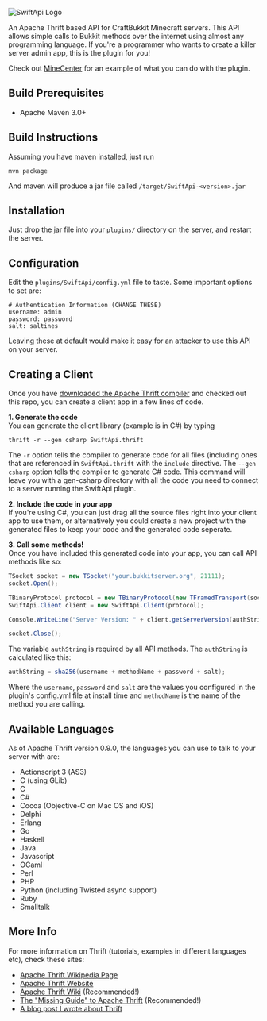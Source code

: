 ![SwiftApi Logo](http://willwarren.com/docs/swiftapi/SwiftApi-256.png "SwiftApi is an Apache Thrift based API for your Bukkit server")

An Apache Thrift based API for CraftBukkit Minecraft servers. This API allows
simple calls to Bukkit methods over the internet using almost any programming
language. If you're a programmer who wants to create a killer server admin
app, this is the plugin for you!

Check out [MineCenter](http://minecenter.org) for an example of what you can do with the plugin.

Build Prerequisites
----
* Apache Maven 3.0+


Build Instructions
----
Assuming you have maven installed, just run

    mvn package

And maven will produce a jar file called `/target/SwiftApi-<version>.jar`

Installation
----
Just drop the jar file into your `plugins/` directory on the server, and 
restart the server.

Configuration
----
Edit the `plugins/SwiftApi/config.yml` file to taste. Some important options to 
set are:

    # Authentication Information (CHANGE THESE)
    username: admin
    password: password
    salt: saltines

Leaving these at default would make it easy for an attacker to use this API on 
your server.

Creating a Client
----
Once you have 
[downloaded the Apache Thrift compiler](http://thrift.apache.org/download/) and 
checked out this repo, you can create a client app in a few lines of code.

**1. Generate the code**  
You can generate the client library (example is in C#) by typing

    thrift -r --gen csharp SwiftApi.thrift

The `-r` option tells the compiler to generate code for all files (including 
ones that are referenced in `SwiftApi.thrift` with the `include` directive.
The `--gen csharp` option tells the compiler to generate C# code. 
This command will leave you with a gen-csharp directory with all the code you 
need to connect to a server running the SwiftApi plugin.

**2. Include the code in your app**  
If you're using C#, you can just drag all the source files right into your 
client app to use them, or alternatively you could create a new project with 
the generated files to keep your code and the generated code seperate.

**3. Call some methods!**  
Once you have included this generated code into your app, you can call API 
methods like so:

```csharp
TSocket socket = new TSocket("your.bukkitserver.org", 21111);
socket.Open();

TBinaryProtocol protocol = new TBinaryProtocol(new TFramedTransport(socket));
SwiftApi.Client client = new SwiftApi.Client(protocol);

Console.WriteLine("Server Version: " + client.getServerVersion(authString));

socket.Close();
```
    
The variable `authString` is required by all API methods. The `authString` is 
calculated like this:

```csharp
authString = sha256(username + methodName + password + salt);
```

Where the `username`, `password` and `salt` are the values you configured in the
plugin's config.yml file at install time and `methodName` is the name of the 
method you are calling.

Available Languages
----
As of Apache Thrift version 0.9.0, the languages you can use to talk to your server with are:

* Actionscript 3 (AS3)
* C (using GLib)
* C
* C#
* Cocoa (Objective-C on Mac OS and iOS)
* Delphi
* Erlang
* Go
* Haskell
* Java
* Javascript
* OCaml
* Perl
* PHP
* Python (including Twisted async support)
* Ruby
* Smalltalk

More Info
----
For more information on Thrift (tutorials, examples in different languages 
etc), check these sites:

* [Apache Thrift Wikipedia Page](http://en.wikipedia.org/wiki/Apache_Thrift)
* [Apache Thrift Website](http://thrift.apache.org)
* [Apache Thrift Wiki](http://wiki.apache.org/thrift/) (Recommended!)
* [The "Missing Guide" to Apache Thrift](http://diwakergupta.github.com/thrift-missing-guide/) (Recommended!)
* [A blog post I wrote about Thrift](http://willwarren.com/2012/01/24/creating-a-public-api-with-apache-thrift/)
